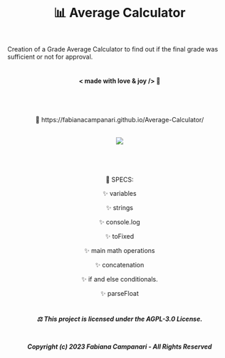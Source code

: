 <br>

# <p align="center"> 📊 Average Calculator </p>

<br>
Creation of a Grade Average Calculator to find out if the final grade was sufficient or not for approval.
<br><br>

#### <p align="center"> < made with love & joy /> 💎

 
#
<br>
 <p align="center"> 🚀 https://fabianacampanari.github.io/Average-Calculator/
<br><br>

<p align="center">
  <img src="https://user-images.githubusercontent.com/113218619/231811820-55a8d649-6c87-48fe-952b-696afcea4efe.png" />

#
<br>

<p align="center"> 📌 SPECS: </p>

<p align="center"> ✨ variables

<p align="center"> ✨ strings </p>

<p align="center"> ✨ console.log </p>

<p align="center"> ✨ toFixed </p>

<p align="center"> ✨ main math operations </p>

<p align="center"> ✨ concatenation  </p>

<p align="center"> ✨ if and else conditionals.  </p>

<p align="center"> ✨ parseFloat  </p>


#


##### <p align="center"> ⚖︎ This project is licensed under the AGPL-3.0 License.</p><br><p align="center"> Copyright (c) 2023 Fabiana Campanari - All Rights Reserved </p>




 
 



